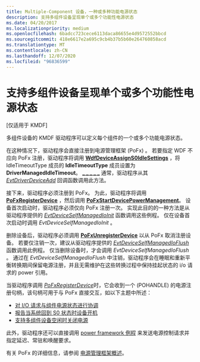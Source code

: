 ```yaml
---
title: Multiple-Component 设备，一种或多种功能电源状态
description: 支持多组件设备呈现单个或多个功能性电源状态
ms.date: 04/20/2017
ms.localizationpriority: medium
ms.openlocfilehash: 6badcc723cece6113daca86655e4d9572552bbcd
ms.sourcegitcommit: 418e6617e2a695c9cb4b37b5b60e264760858acd
ms.translationtype: MT
ms.contentlocale: zh-CN
ms.lasthandoff: 12/07/2020
ms.locfileid: "96836599"
---
```

# <a name="supporting-multiple-component-devices-with-single-or-multiple-functional-power-states"></a>支持多组件设备呈现单个或多个功能性电源状态


\[仅适用于 KMDF\]

多组件设备的 KMDF 驱动程序可以定义每个组件的一个或多个功能电源状态。

在这种情况下，驱动程序会直接注册到电源管理框架 (PoFx) 。 若要指定 WDF 不应向 PoFx 注册，驱动程序将调用 [**WdfDeviceAssignS0IdleSettings**](/windows-hardware/drivers/ddi/wdfdevice/nf-wdfdevice-wdfdeviceassigns0idlesettings) ，将 IdleTimeoutType 成员的 **IdleTimeoutType** 成员设置为 **DriverManagedIdleTimeout**。 [**\_ \_ \_ \_ \_**](/windows-hardware/drivers/ddi/wdfdevice/ns-wdfdevice-_wdf_device_power_policy_idle_settings) 通常，驱动程序从其 [*EvtDriverDeviceAdd*](/windows-hardware/drivers/ddi/wdfdriver/nc-wdfdriver-evt_wdf_driver_device_add) 回调函数调用此方法。

接下来，驱动程序必须注册到 PoFx。 为此，驱动程序将调用 [**PoFxRegisterDevice**](/windows-hardware/drivers/ddi/wdm/nf-wdm-pofxregisterdevice) ，然后调用 [**PoFxStartDevicePowerManagement**](/windows-hardware/drivers/ddi/wdm/nf-wdm-pofxstartdevicepowermanagement)。 设备首次启动时，驱动程序必须仅向 PoFx 注册一次。 实现此目的的一种方法是从驱动程序提供的 [*EvtDeviceSelfManagedIoInit*](/windows-hardware/drivers/ddi/wdfdevice/nc-wdfdevice-evt_wdf_device_self_managed_io_init) 函数调用这些例程。 仅在设备首次启动时调用 *EvtDeviceSelfManagedIoInit* 。

删除设备后，驱动程序必须调用 [**PoFxUnregisterDevice**](/windows-hardware/drivers/ddi/wdm/nf-wdm-pofxunregisterdevice) 以从 PoFx 取消注册设备。 若要仅注销一次，建议从驱动程序提供的 [*EvtDeviceSelfManagedIoFlush*](/windows-hardware/drivers/ddi/wdfdevice/nc-wdfdevice-evt_wdf_device_self_managed_io_flush) 函数调用此例程。 仅当删除设备时，才会调用 *EvtDeviceSelfManagedIoFlush* 。 通过在 *EvtDeviceSelfManagedIoFlush* 中注销，驱动程序会在睡眠和重新平衡转换期间保留电源注册，并且无需维护在这些转换过程中保持挂起状态的 i/o 请求的 power 引用。

当驱动程序调用 [*PoFxRegisterDevice*](/windows-hardware/drivers/ddi/wdfdevice/nc-wdfdevice-evt_wdfdevice_wdm_post_po_fx_register_device)时，它会收到一个 (POHANDLE) 的电源注册句柄，该句柄可用于与 PoFx 直接交互，如以下主题中所述：

-   [对 I/O 请求与组件电源状态进行协调](coordinating-i-o-requests-with-component-power-state.md)
-   [报告当系统回到 S0 状态时设备开机](reporting-device-powered-on.md)
-   [支持多组件设备空闲时关闭电源](supporting-idle-power-down-on-multiple-component-devices.md)

此外，驱动程序还可以直接调用 [power framework 例程](/windows-hardware/drivers/ddi/index) 来发送电源控制请求并指定延迟、常驻和唤醒要求。

有关 PoFx 的详细信息，请参阅 [电源管理框架概述](../kernel/overview-of-the-power-management-framework.md)。

 

